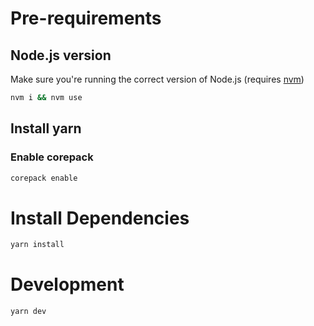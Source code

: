 # Pre-requirements 

## Node.js version

Make sure you're running the correct version of Node.js (requires [nvm](https://github.com/nvm-sh/nvm))

```bash
nvm i && nvm use
```

## Install yarn

### Enable corepack

```bash
corepack enable
```

# Install Dependencies

```bash
yarn install
```

# Development

```bash
yarn dev 
```
